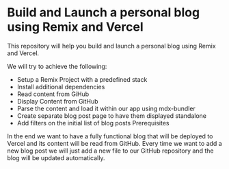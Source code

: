 # Build and Launch a personal blog using Remix and Vercel

This repository will help you build and launch a personal blog using Remix and Vercel.

We will try to achieve the following:

- Setup a Remix Project with a predefined stack
- Install additional dependencies
- Read content from GiHub
- Display Content from GitHub
- Parse the content and load it within our app using mdx-bundler
- Create separate blog post page to have them displayed standalone
- Add filters on the initial list of blog posts
Prerequisites

In the end we want to have a fully functional blog that will be deployed to Vercel and its content will be read from GitHub.
Every time we want to add a new blog post we will just add a new file to our GitHub repository and the blog will be updated automatically.
